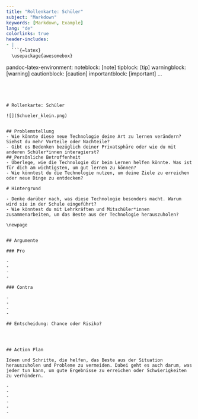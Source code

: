 ```yaml
---
title: "Rollenkarte: Schüler"
subject: "Markdown"
keywords: [Markdown, Example]
lang: "de"
colorlinks: true
header-includes:
- |
  ```{=latex}
  \usepackage{awesomebox}
  ```
pandoc-latex-environment:
  noteblock: [note]
  tipblock: [tip]
  warningblock: [warning]
  cautionblock: [caution]
  importantblock: [important]
...
```




# Rollenkarte: Schüler

![](Schueler_klein.png)


## Problemstellung
- Wie könnte diese neue Technologie deine Art zu lernen verändern? Siehst du mehr Vorteile oder Nachteile?
- Gibt es Bedenken bezüglich deiner Privatsphäre oder wie du mit anderen Schüler*innen interagierst?
## Persönliche Betroffenheit
- Überlege, wie die Technologie dir beim Lernen helfen könnte. Was ist für dich am wichtigsten, um gut lernen zu können?
- Wie könntest du die Technologie nutzen, um deine Ziele zu erreichen oder neue Dinge zu entdecken?

# Hintergrund

- Denke darüber nach, was diese Technologie besonders macht. Warum wird sie in der Schule eingeführt?
- Wie könntest du mit Lehrkräften und Mitschüler*innen zusammenarbeiten, um das Beste aus der Technologie herauszuholen?

\newpage


## Argumente

### Pro

- 
- 
- 
- 

### Contra

- 
- 
- 
- 

## Entscheidung: Chance oder Risiko?




## Action Plan

Ideen und Schritte, die helfen, das Beste aus der Situation herauszuholen und Probleme zu vermeiden. Dabei geht es auch darum, was jeder tun kann, um gute Ergebnisse zu erreichen oder Schwierigkeiten zu verhindern.

- 
- 
- 
- 
- 
- 
